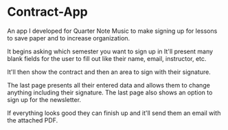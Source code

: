 # Contract-App
An app I developed for Quarter Note Music to make signing up for lessons to save paper and to increase organization.

It begins asking which semester you want to sign up in
It'll present many blank fields for the user to fill out like their name, email, instructor, etc.

It'll then show the contract and then an area to sign with their signature.

The last page presents all their entered data and allows them to change anything including their signature.
The last page also shows an option to sign up for the newsletter.

If everything looks good they can finish up and it'll send them an email with the attached PDF.
